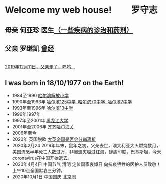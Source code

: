 # Welcome  my web house! &emsp;&emsp;罗守志 
<object height="50" width="100" data="./video/夏鸣 - 享受寂寞.mp3"></object>
## 母亲 何亚珍 医生<a href="https://deerowl.github.io/old-luo/htmls/jibing.html">（一些疾病的诊治和药剂）</a>
## 父亲 罗继凯 <a href="./htmls/journal.html">曾经</a>
<br> <a href="https://luojikai.github.io/laoluo/">2019年12月11日，父亲走了，呜呜...</a>

## I was born in 18/10/1977 on the Earth!
<ul>
  <li>1984至1990  <a href="https://deerowl.github.io/old-luo/htmls/jiefang.html" target="_blank" width="300px">哈尔滨解放小学</a>

  <li> 1990年至1993年 <a href="https://deerowl.github.io/old-luo/htmls/125.html" target="_blank" width="300px">哈尔滨125中学&nbsp;&nbsp;哈尔滨70中学&nbsp;&nbsp;哈尔滨7中学</a>
  <li> 1993年至1996年 <a href="https://deerowl.github.io/old-luo/htmls/13.html" target="_blank" width="300px">哈尔滨13中学</a>
  <li>1996年1997年

  <li> 1997年至2001年  <a href="https://deerowl.github.io/old-luo/htmls/heilongjiangdaxue.html" target="_blank" width="300px">黑龙江大学</a>  
  <li> 2001年至2006年  <a href="https://deerowl.github.io/old-luo/htmls/qiqihaer.html"  target="_blank" width="300px">齐齐哈尔海关</a> 
  <li> 2006年至今    
  <li> 2020年 英国脱欧 <a href="http://www.xilu.com/20200202/1000010001119976.html"  target="_blank">大英帝国是否会分崩离析</a> 
  <li> 2020年2月24 2019年年末，鼠年之初，父亲去世，澳大利亚大火燃烧数月，美国流感半年死亡人数过万，非洲蝗灾越过红海，肆虐印度，巴基斯坦，今天coronavirus在中国开始退去。
  <li> 2020年4月4日 中国节气 清明 定位国家哀悼日 向抗疫牺牲的医护人员致敬！上午10点全国默哀三分钟。
  <li> 2020年10月1日 中国国庆 <a href="http://shizheng.xilu.com/20200929/1000010001148125_23.html"  target="_blank">北京圈</a></li>
</ul>
